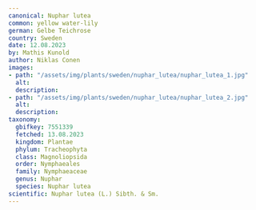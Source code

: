 ```yaml
---
canonical: Nuphar lutea
common: yellow water-lily
german: Gelbe Teichrose
country: Sweden
date: 12.08.2023
by: Mathis Kunold
author: Niklas Conen
images:
- path: "/assets/img/plants/sweden/nuphar_lutea/nuphar_lutea_1.jpg"
  alt:
  description:
- path: "/assets/img/plants/sweden/nuphar_lutea/nuphar_lutea_2.jpg"
  alt:
  description:
taxonomy:
  gbifkey: 7551339
  fetched: 13.08.2023
  kingdom: Plantae
  phylum: Tracheophyta
  class: Magnoliopsida
  order: Nymphaeales
  family: Nymphaeaceae
  genus: Nuphar
  species: Nuphar lutea
scientific: Nuphar lutea (L.) Sibth. & Sm.
---
```

